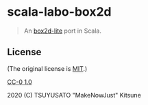# scala-labo-box2d

> An [box2d-lite](https://github.com/erincatto/box2d-lite) port in Scala.

## License

(The original license is [MIT](https://github.com/erincatto/box2d-lite/blob/master/LICENSE).)

[CC-0 1.0](https://creativecommons.org/publicdomain/zero/1.0/)

2020 (C) TSUYUSATO "MakeNowJust" Kitsune

